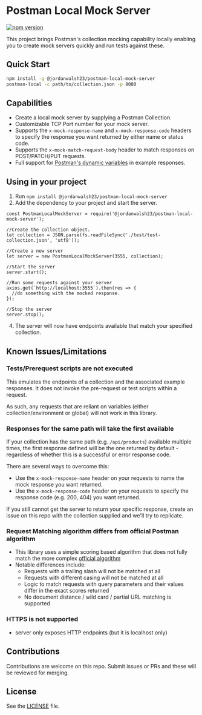 # Postman Local Mock Server

[![npm version](https://badge.fury.io/js/@jordanwalsh23%2Fpostman-local-mock-server.svg)](https://badge.fury.io/js/@jordanwalsh23%2Fpostman-local-mock-server)

This project brings Postman's collection mocking capability locally enabling you to create mock servers quickly and run tests against these.

## Quick Start

```bash
npm install -g @jordanwalsh23/postman-local-mock-server
postman-local -c path/to/collection.json -p 8080
```

## Capabilities

- Create a local mock server by supplying a Postman Collection.
- Customizable TCP Port number for your mock server.
- Supports the `x-mock-response-name` and `x-mock-response-code` headers to specify the response you want returned by either name or status code.
- Supports the `x-mock-match-request-body` header to match responses on POST/PATCH/PUT requests.
- Full support for [Postman's dynamic variables](https://learning.postman.com/docs/writing-scripts/script-references/variables-list/) in example responses.

## Using in your project
1. Run `npm install @jordanwalsh23/postman-local-mock-server`
2. Add the dependency to your project and start the server.

```
const PostmanLocalMockServer = require('@jordanwalsh23/postman-local-mock-server');

//Create the collection object.
let collection = JSON.parse(fs.readFileSync('./test/test-collection.json', 'utf8'));

//Create a new server
let server = new PostmanLocalMockServer(3555, collection);

//Start the server
server.start();

//Run some requests against your server
axios.get(`http://localhost:3555`).then(res => {
  //do something with the mocked response.
});

//Stop the server
server.stop();
```

4. The server will now have endpoints available that match your specified collection.

## Known Issues/Limitations

### Tests/Prerequest scripts are not executed

This emulates the endpoints of a collection and the associated example responses. It does not invoke the pre-request or test scripts within a request.

As such, any requests that are reliant on variables (either collection/environment or global) will not work in this library.

### Responses for the same path will take the first available

If your collection has the same path (e.g. `/api/products`) available multiple times, the first response defined will be the one returned by default - regardless of whether this is a successful or error response code.

There are several ways to overcome this:

- Use the `x-mock-response-name` header on your requests to name the mock response you want returned.
- Use the `x-mock-response-code` header on your requests to specify the response code (e.g. 200, 404) you want returned.

If you still cannot get the server to return your specific response, create an issue on this repo with the collection supplied and we'll try to replicate.

### Request Matching algorithm differs from official Postman algorithm

- This library uses a simple scoring based algorithm that does not fully match the more complex [official algorithm](https://learning.postman.com/docs/designing-and-developing-your-api/mocking-data/matching-algorithm/)
- Notable differences include:
  * Requests with a trailing slash will not be matched at all
  * Requests with different casing will not be matched at all
  * Logic to match requests with query parameters and their values differ in the exact scores returned
  * No document distance / wild card / partial URL matching is supported

### HTTPS is not supported

* server only exposes HTTP endpoints (but it is localhost only)

## Contributions

Contributions are welcome on this repo. Submit issues or PRs and these will be reviewed for merging.

## License

See the [LICENSE](LICENSE) file.
